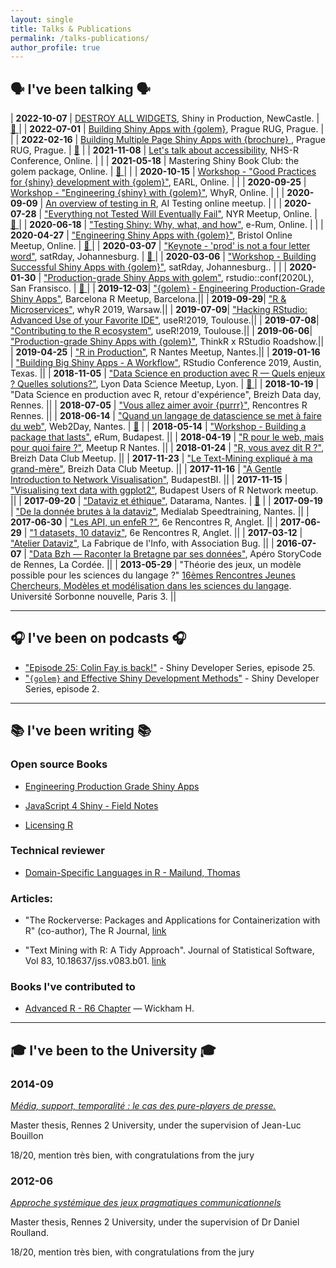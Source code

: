 ```yaml
---
layout: single
title: Talks & Publications
permalink: /talks-publications/
author_profile: true
---
```


<style>
.page__content p {
    margin: 0 0 0em;
    line-height: 1.5em;
}

thead tr th:first-child, tbody tr td:first-child{
  min-width: 8em;
}

td {
    font-size: 1.2em;
}
</style>

## &#128483; I've been talking &#128483;

| __2022-10-07__ |  [DESTROY ALL WIDGETS](https://speakerdeck.com/colinfay/destroy-all-widgets), Shiny in Production, NewCastle. | [ &#127909; ](https://www.youtube.com/watch?v=8_k-iPwcleU)  |
| __2022-07-01__ |  [Building Shiny Apps with {golem}](https://www.meetup.com/fr-FR/prague-r-meetup-group/events/286072616/), Prague RUG, Prague. | |
| __2022-02-16__ |  [Building Multiple Page Shiny Apps with {brochure} ](https://www.meetup.com/fr-FR/prague-r-meetup-group/events/286072616/), Prague RUG, Prague. | [&#127909;](https://www.youtube.com/watch?v=8UiCqSKlfew) |
| __2021-11-08__ |  [Let's talk about accessibility](https://speakerdeck.com/colinfay/lets-talk-about-accessibility), NHS-R Conference, Online. | [](https://www.youtube.com/watch?v=8UiCqSKlfew) |
| __2021-05-18__ | Mastering Shiny Book Club: the golem package, Online. | [ &#127909; ](https://www.youtube.com/watch?v=Vq2GKCbfpTI) |  |
| __2020-10-15__ |  [Workshop - "Good Practices for {shiny} development with {golem}"](https://speakerdeck.com/colinfay/workshop-good-practices-for-shiny-development-with-golem), EARL, Online. |  |
| __2020-09-25__ |  [Workshop - "Engineering {shiny} with {golem}"](https://speakerdeck.com/colinfay/engineering-shiny-with-golem-whyr), WhyR, Online. |  |
| __2020-09-09__ |  [An overview of testing in R](https://speakerdeck.com/colinfay/an-overview-of-testing-in-r), AI Testing online meetup. |  |
| __2020-07-28__ |  ["Everything not Tested Will Eventually Fail"](https://speakerdeck.com/colinfay/everything-not-tested-will-eventually-fail), NYR Meetup, Online. | [ &#127909; ](https://www.youtube.com/watch?v=Zw-u02up3q4) |
| __2020-06-18__ |  ["Testing Shiny: Why, what, and how"](https://speakerdeck.com/colinfay/erum-2020-testing-shiny-why-what-and-how), e-Rum, Online. |   |
| __2020-04-27__ |  ["Engineering Shiny Apps with {golem}"](https://speakerdeck.com/colinfay/bristolr-engineering-production-grade-shiny-apps-with-golem), Bristol Online Meetup, Online. | [ &#127909; ](https://youtu.be/aY5ekC4-WQs?t=1784) |
| __2020-03-07__ |  ["Keynote - 'prod' is not a four letter word"](https://speakerdeck.com/colinfay/keynote-prod-is-not-a-four-letter-word), satRday, Johannesburg. | [ &#127909; ](https://youtu.be/UoNhFn_QoFw) |
| __2020-03-06__ |  ["Workshop - Building Successful Shiny Apps with {golem}"](https://speakerdeck.com/colinfay/workshop-building-successful-shiny-apps-with-golem), satRday, Johannesburg.. | |
| __2020-01-30__ |  ["Production-grade Shiny Apps with golem"](https://resources.rstudio.com/rstudio-conf-2020/production-grade-shiny-apps-with-golem-colin-fay), rstudio::conf(2020L), San Fransisco. | [ &#127909; ](https://resources.rstudio.com/rstudio-conf-2020/production-grade-shiny-apps-with-golem-colin-fay) |
|  __2019-12-03__|  ["{golem} - Engineering Production-Grade Shiny Apps"](https://speakerdeck.com/colinfay/hacking-rstudio-advanced-use-of-your-favorite-ide), Barcelona R Meetup, Barcelona.||
|  __2019-09-29__|  ["R & Microservices"](https://speakerdeck.com/colinfay/r-and-microservices), whyR 2019, Warsaw.||
|  __2019-07-09__|  ["Hacking RStudio: Advanced Use of your Favorite IDE"](https://speakerdeck.com/colinfay/hacking-rstudio-advanced-use-of-your-favorite-ide), useR!2019, Toulouse.||
|  __2019-07-08__|  ["Contributing to the R ecosystem"](https://speakerdeck.com/colinfay/contributing-to-the-r-ecosystem), useR!2019, Toulouse.||
|  __2019-06-06__|  ["Production-grade Shiny Apps with {golem}"](https://speakerdeck.com/colinfay/production-grade-shiny-apps-with-golem), ThinkR x RStudio Roadshow.||
| __2019-04-25__ | ["R in Production"](https://speakerdeck.com/colinfay/r-in-production), R Nantes Meetup, Nantes.||
| __2019-01-16__ | ["Building Big Shiny Apps - A Workflow"](https://thinkr-open.github.io/rstudioconf2019/), RStudio Conference 2019, Austin, Texas. ||
| __2018-11-05__ |  ["Data Science en production avec R — Quels enjeux ? Quelles solutions?"](https://speakerdeck.com/colinfay/data-science-en-production-avec-r-quels-enjeux-quelles-solutions), Lyon Data Science Meetup, Lyon. | [ &#127909; ](https://www.youtube.com/watch?v=rjQ1CcHEEF4) |
| __2018-10-19__ | "Data Science en production avec R, retour d'expérience", Breizh Data day, Rennes.  ||
| __2018-07-05__ | ["Vous allez aimer avoir {purrr}"](https://github.com/ColinFay/conf/tree/master/2018-07-rencontresr-rennes), Rencontres R Rennes.  ||
| __2018-06-14__ | ["Quand un langage de datascience se met à faire du web"](https://github.com/ColinFay/conf/tree/master/2018-06-Web2Day-Nantes), Web2Day, Nantes.  | [&#127909;](https://www.youtube.com/watch?v=8aRmY3A6raU) |
| __2018-05-14__ | ["Workshop - Building a package that lasts"](https://github.com/ColinFay/erum2018), eRum, Budapest.  ||
| __2018-04-19__ | ["R pour le web, mais pour quoi faire ?"](https://github.com/ColinFay/conf/tree/master/2018-04-nantes_R_meetup), Meetup R Nantes.  ||
| __2018-01-24__ | ["R, vous avez dit R ?"](https://github.com/ThinkR-open/meetup-r), Breizh Data Club Meetup.  ||
| __2017-11-23__ | ["Le Text-Mining expliqué à ma grand-mère"](https://github.com/ColinFay/conf/blob/master/2017-11-breizh-data-club/fay_colin_tm_explique_grand_mere.pdf), Breizh Data Club Meetup.  ||
| __2017-11-16__ | ["A Gentle Introduction to Network Visualisation"](https://github.com/ColinFay/conf/blob/master/2017-11-budapest/fay_colin_visualise_network.pdf), BudapestBI.  ||
| __2017-11-15__ | ["Visualising text data with ggplot2"](https://github.com/ColinFay/conf/blob/master/2017-11-budapest/fay_colin_text_data_ggplot2.pdf), Budapest Users of R Network meetup.  ||
| __2017-09-20__ | ["Dataviz et éthique"](https://github.com/ColinFay/conf/blob/master/2017-09-Nantes-Digital-Week/Dataviz%20et%20%C3%A9thique.pdf), Datarama, Nantes.  | [&#127909;](https://vimeo.com/238721324) |
| __2017-09-19__ | ["De la donnée brutes à la dataviz"](https://github.com/ColinFay/conf/blob/master/2017-09-Nantes-Digital-Week/Des%20donne%CC%81es%20brutes%20a%CC%80%20la%20dataviz.pdf), Medialab Speedtraining, Nantes.  ||
| __2017-06-30__ | ["Les API, un enfeR ?"](https://github.com/ColinFay/conf/blob/master/2017-06-Anglet/api_enfer_colin_fay_thinkr.pdf), 6e Rencontres R, Anglet.  ||
| __2017-06-29__ | ["1 datasets, 10 dataviz"](https://github.com/ColinFay/conf/blob/master/2017-06-Anglet/1_dataset_10_dataviz_colin_fay.pdf), 6e Rencontres R, Anglet. ||
| __2017-03-12__ | ["Atelier Dataviz"](https://github.com/ColinFay/conf/blob/master/2017-03-12-fabrique-info/La%20fabrique%20de%20l'info.pdf), La Fabrique de l'Info, with Association Bug. ||
| __2016-07-07__ | ["Data Bzh — Raconter la Bretagne par ses données"](https://github.com/ColinFay/conf/blob/master/2016-07-7-storycode/data-bzh-storycode.pdf), Apéro StoryCode de Rennes, La Cordée. ||
| __2013-05-29__ | "Théorie des jeux, un modèle possible pour les sciences du langage ?" [16èmes Rencontres Jeunes Chercheurs, Modèles et modélisation dans les sciences du langage](http://calenda.org/250256). Université Sorbonne nouvelle, Paris 3. ||

***

## &#127911; I've been on podcasts &#127911;

+ ["Episode 25: Colin Fay is back!"](https://shinydevseries.com/interview/ep025/) - Shiny Developer Series, episode 25.
+ ["`{golem}` and Effective Shiny Development Methods"](https://shinydevseries.com/interview/ep002/) - Shiny Developer Series, episode 2.

***

## &#x1F4DA; I've been writing &#x1F4DA;

### Open source Books

+ [Engineering Production Grade Shiny Apps](https://connect.thinkr.fr/engineering-shiny/)

+ [JavaScript 4 Shiny - Field Notes](https://connect.thinkr.fr/js4shinyfieldnotes/)

+ [Licensing R](https://thinkr-open.github.io/licensing-r/)

### Technical reviewer

+ [Domain-Specific Languages in R - Mailund, Thomas](https://www.apress.com/us/book/9781484235874)

### Articles:

+ "The Rockerverse: Packages and Applications for Containerization with R" (co-author), The R Journal, [link](https://journal.r-project.org/archive/2020/RJ-2020-007/index.html)

+ "Text Mining with R: A Tidy Approach". Journal of Statistical Software, Vol 83, 10.18637/jss.v083.b01. [link](https://www.jstatsoft.org/article/view/v083b01)

### Books I've contributed to

+ [Advanced R - R6 Chapter](https://adv-r.hadley.nz/r6) — Wickham H.

***

## &#127891; I've been to the University &#127891;

### 2014-09

[_Média, support, temporalité : le cas des pure-players de presse._](https://dumas.ccsd.cnrs.fr/dumas-01130211)

Master thesis, Rennes 2 University, under the supervision of Jean-Luc Bouillon

18/20, mention très bien, with congratulations from the jury

### 2012-06

[_Approche systémique des jeux pragmatiques communicationnels_](http://www.memoireonline.com/12/12/6569/m_Approche-systemique-des-jeux-pragmatiques-communicationnels0.html)

Master thesis, Rennes 2 University, under the supervision of Dr Daniel Roulland.

18/20, mention très bien, with congratulations from the jury

